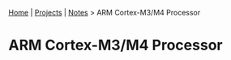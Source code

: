 [Home](../../) | [Projects](../../projects) | [Notes](../) > ARM Cortex-M3/M4 Processor

# ARM Cortex-M3/M4 Processor